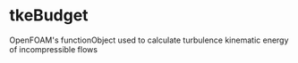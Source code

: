 # tkeBudget
OpenFOAM's functionObject used to calculate turbulence kinematic energy of incompressible flows 
